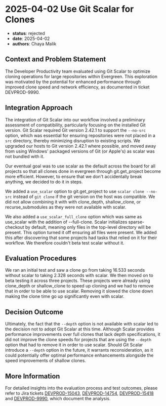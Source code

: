 # 2025-04-02 Use Git Scalar for Clones

- **status**: rejected
- **date**: 2025-04-02
- **authors**: Chaya Malik

## Context and Problem Statement

The Developer Productivity team evaluated using Git Scalar to optimize cloning operations for large repositories within Evergreen. This exploration was motivated by the potential for enhanced performance through improved clone speed and network efficiency, as documented in ticket DEVPROD-9990.

## Integration Approach

The integration of Git Scalar into our workflow involved a preliminary assessment of compatibility, particularly focusing on the installed Git version. Git Scalar required Git version 2.42.1 to support the `--no-src` option, which was essential for ensuring repositories were not placed in a `src` directory, thereby minimizing disruption to existing scripts. We upgraded our hosts to Git version 2.42.1 where possible, and moved away from using Windows' packaged versions of Git (or Apple's) as scalar was not bundled with it.

Our eventual goal was to use scalar as the default across the board for all projects so that all clones done in evergreen through git.get_project become more efficient. However, to ensure that we don't accidentally break anything, we decided to do it in steps.

We added a `use_scalar` option to git.get_project to use `scalar clone --no-src` instead of `git clone` if the git version on the host was compatible. We did not allow combining it with with clone_depth, shallow_clone, or recurse_submodules as they were not available with scalar.

We also added a `use_scalar_full_clone` option which was same as use_scalar with the addition of --full-clone. Scalar initializes sparse-checkout by default, meaning only files in the top-level directory will be present. This option turned it off ensuring all files were present. We added this after discovering that some projects had tasks that relied on it for their workflow. We therefore couldn't beta test scalar without it.

## Evaluation Procedures

We ran an initial test and saw a clone go from taking 16.533 seconds without scalar to taking 2.328 seconds with scalar. We then moved on to beta testing it across three projects. These projects were already using clone_depth or shallow_clone to speed up cloning and we had to remove that in order to be able to use scalar. Removing it slowed the clone down making the clone time go up significantly even with scalar.

## Decision Outcome

Ultimately, the fact that the `--depth` option is not available with scalar led to the decision not to adopt Git Scalar at this time. Although Scalar provides performance improvements over full clones that lack depth specifications, it did not improve the clone speeds for projects that are using the `--depth` option that had to remove it in order to use scalar. Should Git Scalar introduce a `--depth` option in the future, it warrants reconsideration, as it could potentially offer optimal performance enhancements alongside the speed improvements of shallow clones.

## More Information

For detailed insights into the evaluation process and test outcomes, please refer to Jira tickets [DEVPROD-15043](https://jira.mongodb.org/browse/DEVPROD-15043), [DEVPROD-14754](https://jira.mongodb.org/browse/DEVPROD-14754), [DEVPROD-15418](https://jira.mongodb.org/browse/DEVPROD-15418) and [DEVPROD-9990](https://jira.mongodb.org/browse/DEVPROD-15418), which document the analysis.
